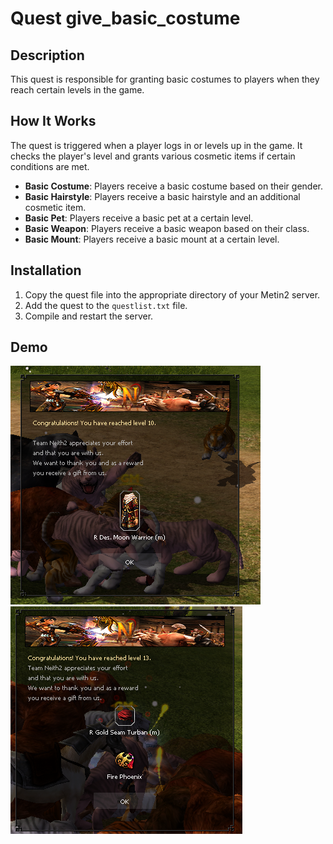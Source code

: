 # Quest give_basic_costume

## Description
This quest is responsible for granting basic costumes to players when they reach certain levels in the game.

## How It Works
The quest is triggered when a player logs in or levels up in the game. It checks the player's level and grants various cosmetic items if certain conditions are met.

- **Basic Costume**: Players receive a basic costume based on their gender.
- **Basic Hairstyle**: Players receive a basic hairstyle and an additional cosmetic item.
- **Basic Pet**: Players receive a basic pet at a certain level.
- **Basic Weapon**: Players receive a basic weapon based on their class.
- **Basic Mount**: Players receive a basic mount at a certain level.

## Installation
1. Copy the quest file into the appropriate directory of your Metin2 server.
2. Add the quest to the `questlist.txt` file.
3. Compile and restart the server.

## Demo
![Image](images/image.png) ![Image](images/image2.png)
